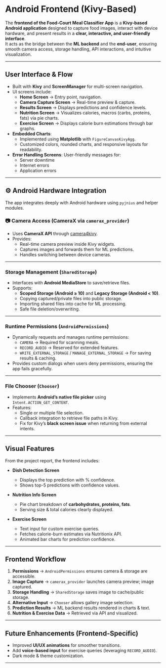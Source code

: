 # Android Frontend (Kivy-Based)

The **frontend of the Food-Court Meal Classifier App** is a **Kivy-based Android application** designed to capture food images, interact with device hardware, and present results in a **clear, interactive, and user-friendly interface**.  
It acts as the bridge between the **ML backend** and the **end-user**, ensuring smooth camera access, storage handling, API interactions, and intuitive visualization.  

---

## User Interface & Flow
- Built with **Kivy** and **ScreenManager** for multi-screen navigation.  
- UI screens include:
  - **Home Screen** → Entry point, navigation.  
  - **Camera Capture Screen** → Real-time preview & capture.  
  - **Results Screen** → Displays predictions and confidence levels.  
  - **Nutrition Screen** → Visualizes calories, macros (carbs, proteins, fats) via pie charts.  
  - **Exercise Screen** → Displays calorie burn estimations through bar graphs.  
- **Embedded Charts**:  
  - Implemented using **Matplotlib** with `FigureCanvasKivyAgg`.  
  - Customized colors, rounded charts, and responsive layouts for readability.  
- **Error Handling Screens**: User-friendly messages for:
  - Server downtime  
  - Internet errors  
  - Application errors  

---

## ⚙️ Android Hardware Integration
The app integrates deeply with Android hardware using `pyjnius` and helper modules.  

### 📷 Camera Access (CameraX via `camerax_provider`)
- Uses **CameraX API** through [camera4kivy](https://github.com/Android-for-Python/camera4kivy).  
- Provides:
  - Real-time camera preview inside Kivy widgets.  
  - Captures images and forwards them for ML predictions.  
  - Handles switching between device cameras.  

---

### Storage Management (`SharedStorage`)
- Interfaces with **Android MediaStore** to save/retrieve files.  
- Supports:
  - **Scoped Storage (Android ≥ 10)** and **Legacy Storage (Android < 10)**.  
  - Copying captured/private files into public storage.  
  - Importing shared files into cache for ML processing.  
  - Safe file deletion/overwriting.  

---

### Runtime Permissions (`AndroidPermissions`)
- Dynamically requests and manages runtime permissions:
  - `CAMERA` → Required for scanning meals.  
  - `RECORD_AUDIO` → Reserved for extended features.  
  - `WRITE_EXTERNAL_STORAGE` / `MANAGE_EXTERNAL_STORAGE` → For saving results & caching.  
- Provides custom dialogs when users deny permissions, ensuring the app fails gracefully.  

---

### File Chooser (`Chooser`)
- Implements **Android’s native file picker** using `Intent.ACTION_GET_CONTENT`.  
- Features:
  - Single or multiple file selection.  
  - Callback integration to retrieve file paths in Kivy.  
  - Fix for Kivy’s **black screen issue** when returning from external intents.  

---

## Visual Features
From the project report, the frontend includes:  

- **Dish Detection Screen**  
  - Displays the top prediction with % confidence.  
  - Shows top-5 predictions with confidence values.  

- **Nutrition Info Screen**  
  - Pie chart breakdown of **carbohydrates, proteins, fats**.  
  - Serving size & total calories clearly displayed.  

- **Exercise Screen**  
  - Text input for custom exercise queries.  
  - Fetches calorie-burn estimates via Nutritionix API.  
  - Animated bar charts for prediction confidence.  

---

## Frontend Workflow
1. **Permissions** → `AndroidPermissions` ensures camera & storage are accessible.  
2. **Image Capture** → `camerax_provider` launches camera preview; image captured.  
3. **Storage Handling** → `SharedStorage` saves image to cache/public storage.  
4. **Alternative Input** → `Chooser` allows gallery image selection.  
5. **Prediction Results** → ML backend results rendered in charts & text.  
6. **Nutrition & Exercise Data** → Retrieved via API and visualized.  

---

## Future Enhancements (Frontend-Specific)
- Improved **UI/UX animations** for smoother transitions.  
- Add **voice-based input** for exercise queries (leveraging `RECORD_AUDIO`).  
- Dark mode & theme customization.  

---
